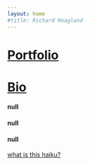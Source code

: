 ```yaml
---
layout: home
#title: Richard Hoagland
---
```


<canvas id="shader_1" width="1280" height="720"></canvas>

<div class="right">
  <div class="row" style="margin-left:0px">
    <div class="col-xs-10 col-sm-6 col-md-4" style="padding-bottom:10px">
      <div class="home">
        <h1><a href="/portfolio.html" alttext="Portfolio">Portfolio</a></h1>
        <h1><a href="/bio.html" alttext="Bio">Bio</a></h1>
        <div class="haikuContainer">
        <h4 id="lineOne">null</h4>
        <h4 id="lineTwo">null</h4>
        <h4 id="lineThree">null</h4>
        <a href="/projects/tillyAndTelly.html" alttext="TillyAndTelly">what is this haiku?</a>
        </div>
        <!--<a href="/portfolio.html" alttext="Portfolio">Writings</a>
        <a href="/portfolio.html" alttext="Portfolio">Artist Statement</a>
        <a href="/portfolio.html" alttext="Portfolio">Bio</a>
        <a href="/portfolio.html" alttext="Portfolio">CV</a>-->
      </div>
    </div>
  </div>
</div>
